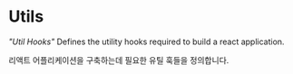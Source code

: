 # Utils

_"Util Hooks"_
Defines the utility hooks required to build a react application.

리액트 어플리케이션을 구축하는데 필요한 유틸 훅들을 정의합니다.
